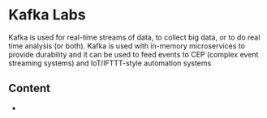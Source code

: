 # Kafka Labs

Kafka is used for real-time streams of data, to collect big data, or to do real time analysis (or both). Kafka is used with in-memory microservices to provide durability and it can be used to feed events to CEP (complex event streaming systems) and IoT/IFTTT-style automation systems

## Content 

- 
